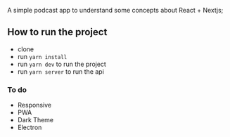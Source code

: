A simple podcast app to understand some concepts about React + Nextjs;

## How to run the project

- clone
- run `yarn install`
- run `yarn dev` to run the project
- run `yarn server` to run the api

### To do

- Responsive
- PWA
- Dark Theme
- Electron
